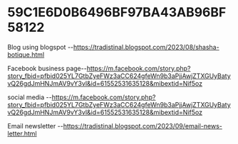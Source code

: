 # 59C1E6D0B6496BF97BA43AB96BF58122
Blog using blogspot --https://tradistinal.blogspot.com/2023/08/shasha-botique.html

Facebook business page--https://m.facebook.com/story.php?story_fbid=pfbid025YL7GtbZyeFWz3aCC624gfeWn9b3aPjjAwjZTXGUyBatyvQ26gdJmHNJmAV9vY3vl&id=61552531635128&mibextid=Nif5oz

social media --https://m.facebook.com/story.php?story_fbid=pfbid025YL7GtbZyeFWz3aCC624gfeWn9b3aPjjAwjZTXGUyBatyvQ26gdJmHNJmAV9vY3vl&id=61552531635128&mibextid=Nif5oz

Email newsletter --https://tradistinal.blogspot.com/2023/09/email-news-letter.html

